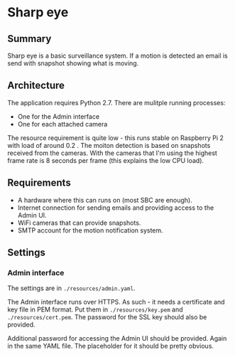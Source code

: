 # Sharp eye

## Summary

Sharp eye is a basic surveillance system. If a motion is detected an email is send with snapshot showing what is moving.

## Architecture
The application requires Python 2.7. There are mulitple running processes:

* One for the Admin interface
* One for each attached camera

The resource requirement is quite low - this runs stable on Raspberry Pi 2 with load of around 0.2 . The moiton detection is based on snapshots received from the cameras. With the cameras that I'm using the highest frame rate is 8 seconds per frame (this explains the low CPU load).

## Requirements
* A hardware where this can runs on (most SBC are enough).
* Internet connection for sending emails and providing access to the Admin UI.
* WiFi cameras that can provide snapshots.
* SMTP account for the motion notification system.

## Settings

### Admin interface
The settings are in `./resources/admin.yaml`.

The Admin interface runs over HTTPS. As such - it needs a certificate and key file in PEM format. Put them in `./resources/key.pem` and `./resources/cert.pem`. The password for the SSL key should also be provided.

Additional password for accessing the Admin UI should be provided. Again in the same YAML file. The placeholder for it should be pretty obvious.
